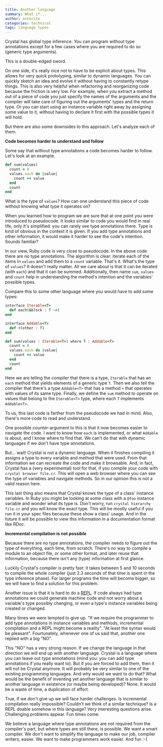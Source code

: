 ```yaml
---
title: Another language
summary: What if...
author: asterite
categories: technical
tags: language types
---
```


Crystal has global type inference. You can program without type annotations except
for a few cases where you are required to do so (generic type arguments).

This is a double-edged sword.

On one side, it's really nice not to have to be explicit about types.
This allows for very quick prototyping, similar to dynamic languages.
You can quickly sketch an idea and evolve it without having to constantly
retype things. This is also very helpful when refactoring and reorganizing
code because the friction is very low. For example, when you extract
a method out of a piece of code you just specify the names of the arguments
and the compiler will take care of figuring out the arguments' types and
the return type. Or you can start using an instance variable right away
by assigning some value to it, without having to declare it first with the
possible types it will hold.

But there are also some downsides to this approach. Let's analyze each of them.

**Code becomes harder to understand and follow**

Some say that without type annotations a code becomes harder to follow. Let's look
at an example.

```ruby
def sum(values)
  count = 0
  values.each do |value|
    count += value
  end
  count
end
```

What is the type of `values`? How can one understand this piece of code
without knowing what type it operates on?

When you learned how to program we are sure that at one point you were introduced
to pseudocode. It looks similar to code you would find in real life, only it's
simplified: you can rarely see type annotations there. Type is kind of obvious
in the context it is given. If you add type annotations and other information,
it would make it harder to see the code's intention. Sounds familiar?

In our view, Ruby code is very close to pseudocode. In the above code there are
no type annotations. The algorithm is clear: iterate each of the items in `values`
and add them to a `count` variable. That's it. What's the type of `values`? It
doesn't really matter. All we care about is that it can be iterated (with `each`) and
that it can be summed. Additionally, then name `sum`, `values` and `count` help
in understanding the method's intention and the variables' possible types.

Compare this to some other language where you would have to add some types:

```ruby
interface Iterable<T>
  def each(&block : T ->)
end

interface Addable<T>
  def +(other : T)
end

def sum(values : Iterable<T>) where T : Addable<T>
  count = 0
  values.each do |value|
    count += value
  end
  count
end
```

Here we are telling the compiler that there is a type, `Iterable` that has an
`each` method that yields elements of a generic type `T`. Then we also tell the
compiler that there's a type `Addable<T>` that has a method `+` that operates with
values of its same type. Finally, we define the `sum` method to operate on
values that belong to the `Iterable<T>` type, where each `T` implements
`Addable<T>`.

To us, this last code is farther from the pseudocode we had in mind. Also,
there's more code to read and understand.

One possible counter-argument to this is that it now becomes easier to navigate
the code. I want to know how `each` is implemented, or what `Addable` is about, and
I know where to find that. We can't do that with dynamic languages if we don't
have type annotations.

But... wait! Crystal is not a dynamic language. When it finishes compiling it
assigns a type to every variable and method that were used. From that information we can recreate
the code and make it browsable. And, in fact, Crystal has a (very experimental)
tool for that, if you compile your code with `crystal browser file.cr`. This will
open a web browser where you can see the type of variables and navigate methods. So
in our opinion this is not a valid reason here.

This last thing also means that Crystal knows the type of a class' instance variables.
In Ruby you might be looking at some class with a `@foo` instance variable and wonder
what its type is. Don't worry, run `crystal hierarchy file.cr` and you will know the
exact type. This will be mostly useful if you run it in your spec files because these
show a class' usage. And in the future it will be possible to view this
information in a documentation format like RDoc.

**Incremental compilation is not possible**

Because there are no type annotations, the compiler needs to figure out the type
of everything, each time, from scratch. There's no way to compile a module to an
object file, or some other format, and later reuse that information, because there
isn't any (type) information at first glance.

Luckily Crystal's compiler is pretty fast: it takes between 5 and 10 seconds to
compile the whole compiler (just 2.3 seconds of that time is spent in the type
inference phase). For larger programs the time will become bigger, so
we will have to find a solution for this problem.

Another issue is that it is hard to do a [REPL](http://en.wikipedia.org/wiki/Read%E2%80%93eval%E2%80%93print_loop).
If code always had type annotations we could generate machine code and not worry
about a variable's type possibly changing, or even a type's instance variables
being created or changed.

Many times we were tempted to give up. "If we require the programmer to add type
annotations in instance variables and methods, incremental compilation and a REPL
might become a reality". "At least the syntax would be pleasant".
Fourtunately, whenever one of us said that, another one replied with a big "NO".

This "NO" has a very strong reason. If we change the language in that direction
we will end up with another language. Crystal is a language where you can leave out
type annotations (mind you: you can add type annotations if you really want to). But
if you are forced to add them, then it will not be Crystal anymore. It will probably
be very similar to one of the existing programming languages. And why would we want
to do that? What would be the benefit of inventing yet another language that is similar
to another language in existence (or maybe being developed)? None. It would be a waste
of time, a duplication of effort.

True, if we don't give up we will face harder challenges. Is incremental compilation
really impossible? Couldn't we think of a similar technique? Is a REPL doable somehow
in this language? Very interesting questions arise. Challenging problems appear. Fun
times come.

We believe a language where type annotations are not required from the compiler's part,
but where types are still there, is possible. We want a smart compiler. We don't want
to simplify the language to make our job, compiler writers, easier. We want to make
programmers work easier. And fun :-)
